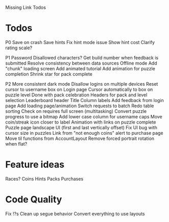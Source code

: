 Missing Link Todos


# Todos


P0
Save on crash
Save hints
Fix hint mode issue
Show hint cost
Clarify rating scale?


P1
Password
    Disallowed characters?
Get build number when feedback is submitted
Resolve consistency between data sources
Offline mode
Add "chunk" loading screen
Add animated tutorial
Add animation for puzzle completion
Shrink star for pack complete

P2
More consistent dark mode
Disallow logins on multiple devices
Reset cursor to username box on Login page
Cursor automatically to box on puzzle level
Done with pack celebration
Headers for pack and level selection
Leaderboard header
    Title
    Column labels
Add feedback from login page
Add loading page/animation
Switch requests to batch
Redo table sorting
Check on requires full screen (multitasking)
Convert puzzle progress to use a bitmap
Add lower case column for username caps
Move coin/streak icon closer to label
Animation with links on puzzle complete
Puzzle page landscape UI (first and last vertically offset)
Fix UI bug with cursor size in puzzles
Link from "not enough coins" alert to purchase page
Move til functions from AccountLayout
Remove forced portrait rotation when flat?

# Feature ideas
Races?
Coins
    Hints
    Packs
    Purchases

# Code Quality
Fix !?s
Clean up segue behavior
Convert everything to use layouts
